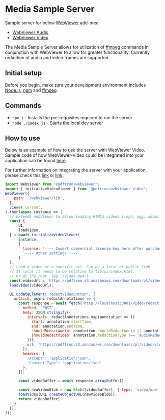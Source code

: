 # Media Sample Server

Sample server for below [WebViewer](https://www.pdftron.com/documentation/web/) add-ons:

- [WebViewer Audio](https://github.com/XodoDocs/WebViewer-audio)
- [WebViewer Video](https://github.com/XodoDocs/WebViewer-video)

The Media Sample Server allows for utilization of [ffmpeg](https://ffmpeg.org/) commands in conjunction with WebViewer to allow for greater functionality. Currently redaction of audio and video frames are supported.

## Initial setup

Before you begin, make sure your development environment includes [Node.js](https://nodejs.org/en/), [npm](https://www.npmjs.com/get-npm) and [ffmpeg](https://ffmpeg.org/download.html).

## Commands

- `npm i` - Installs the pre-requisites required to run the server
- `node ./index.js` - Starts the local dev server

## How to use

Below is an example of how to use the server with WebViewer Video. Sample code of how WebViewer-Video could be integrated into your application can be found [here](https://github.com/pdftron/WebViewer-video-sample).

For further information on integrating the server with your application, please check this [link](https://www.pdftron.com/documentation/web/guides/video/video-redaction/) or 
[link](https://www.pdftron.com/documentation/web/guides/audio/audio-redaction/).

```javascript
import WebViewer from '@pdftron/webviewer';
import { initializeVideoViewer } from '@pdftron/webviewer-video';
WebViewer({
    path: '/webviewer/lib',
  },
  viewer.current,
).then(async instance => {
  // Extends WebViewer to allow loading HTML5 videos (.mp4, ogg, webm).
  const {
      UI,
      loadVideo,
  } = await initializeVideoViewer(
      instance,
      {
        license: '---- Insert commercial license key here after purchase ----',
        `---- Other settings ----`,
      }
  );
  // Load a video at a specific url. Can be a local or public link
  // If local it needs to be relative to lib/ui/index.html.
  // Or at the root. (eg '/video.mp4')
  const videoUrl = 'https://pdftron.s3.amazonaws.com/downloads/pl/video/video.mp4';
  loadVideo(videoUrl);

  UI.updateElement('redactVideoButton', {
    onClick: async redactAnnotations => {
      const response = await fetch('http://localhost:3001/video/redact', {
        method: 'POST',
        body: JSON.stringify({
          intervals: redactAnnotations.map(annotation => ({
            start: annotation.startTime,
            end: annotation.endTime,
            shouldRedactAudio: annotation.shouldRedactAudio || annotation.redactionType === 'audioRedaction',
            shouldRedactVideo: annotation.redactionType !== 'audioRedaction',
          })),
          url: 'https://pdftron.s3.amazonaws.com/downloads/pl/video/video.mp4',
        }),
        headers: {
          'Accept': 'application/json',
          'Content-Type': 'application/json'
        },
      });

      const videoBuffer = await response.arrayBuffer();

      const newVideoBlob = new Blob([videoBuffer], { type: 'video/mp4' });
      loadVideo(URL.createObjectURL(newVideoBlob));
      return videoBuffer;
    }
  });
});
```